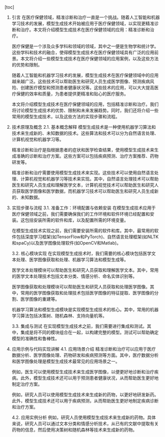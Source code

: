 
[toc]                    
                
                
1. 引言
    在医疗保健领域，精准诊断和治疗一直是一个挑战。随着人工智能和机器学习技术的发展，模型生成技术开始被应用于医疗保健领域，以实现更精准诊断和治疗。本文将介绍模型生成技术在医疗保健领域的应用：精准诊断和治疗。

    医疗保健是一个涉及众多学科和领域的领域，其中之一便是生物学和统计学。这些学科和技术的融合，使得模型生成技术在医疗保健领域具有广泛的应用前景。本文将介绍一些模型生成技术在医疗保健领域的应用案例，以及这些方法的优势和限制。

    随着人工智能和机器学习技术的发展，模型生成技术在医疗保健领域中的应用越来越广泛。这些技术可以帮助医生和研究人员生成医学图像、预测疾病风险、创建医疗模型和预测患者健康状况等。这些技术的应用，可以大大提高医疗保健的效率和质量，为患者提供更精准和贴心的医疗服务。

    本文将介绍模型生成技术在医疗保健领域的应用，包括精准诊断和治疗。我们将讨论模型生成技术的优势、限制和未来发展趋势。同时，我们还将介绍一些常用的模型生成技术，以及这些方法的实现步骤和流程。

2. 技术原理及概念
    2.1. 基本概念解释
    模型生成技术是一种使用机器学习算法和技术来生成新的、未知数据的技术。这些算法和技术可以分为自然语言处理、计算机视觉和机器学习等。

    精准诊断和治疗是指根据患者的症状和医学检查结果，使用模型生成技术来生成准确的诊断和治疗方案。这些方案可以包括疾病预测、治疗方案推荐、药物研发等。

    精准诊断和治疗需要使用模型生成技术来实现。这些技术可以使用自然语言处理、计算机视觉和机器学习等技术来实现。其中，自然语言处理技术可以帮助医生和研究人员生成和理解医学文本，计算机视觉技术可以帮助医生和研究人员获取医学图像和医学数据，而机器学习技术可以帮助医生和研究人员生成新的、未知数据。

3. 实现步骤与流程
    3.1. 准备工作：环境配置与依赖安装
    在模型生成技术应用于医疗保健领域之前，我们需要确保我们的工作环境和软件环境已经配置和安装。这包括安装所需的软件和库，以及配置所需的环境变量。

    在模型生成技术实现之前，我们需要安装所需的软件和库。其中，最常用的软件包括深度学习框架(如TensorFlow和PyTorch)、自然语言处理框架(如NLTK和spaCy)以及医学图像处理软件(如OpenCV和Matlab)。

    3.2. 核心模块实现
    在实现模型生成技术时，我们需要的核心模块包括医学文本处理、医学图像获取和处理、机器学习算法和模型生成等。

    医学文本处理模块可以帮助医生和研究人员获取和理解医学文本。其中，常用的医学文本处理技术包括文本分类、情感分析、命名实体识别等。

    医学图像获取和处理模块可以帮助医生和研究人员获取和处理医学图像。其中，常用的医学图像获取和处理技术包括医学图像的特征提取、医学图像的分割、医学图像的重建等。

    机器学习算法和模型生成模块是实现模型生成技术的核心。其中，常用的机器学习算法包括决策树、随机森林、支持向量机等。

    3.3. 集成与测试
    在实现模型生成技术之前，我们需要进行集成和测试。其中，集成是将不同的模块组合在一起，以构建完整的模型。测试可以帮助确定模型的准确性和鲁棒性。

4. 应用示例与代码实现讲解
    4.1. 应用场景介绍
    精准诊断和治疗可以应用于医疗数据分析、医学图像处理、药物研发和疾病预测等方面。其中，医疗数据分析和医学图像处理是模型生成技术最常见的应用场景之一。

    例如，医生可以使用模型生成技术来生成医学图像，以便更好地诊断和治疗疾病。此外，模型生成技术还可以用于预测患者健康状况，从而帮助医生更好地制定治疗方案。

    例如，研究人员可以使用模型生成技术来生成新的药物，以更好地研发新药。此外，模型生成技术还可以用于疾病预测，从而帮助医生更好地制定疾病诊断和治疗方案。

    4.2. 应用实例分析
    例如，研究人员使用模型生成技术来生成新的药物。具体来说，研究人员可以通过文本分类和情感分析技术，从已有的文献中提取有关药物的信息，然后使用决策树和随机森林等技术来生成新的药物。

